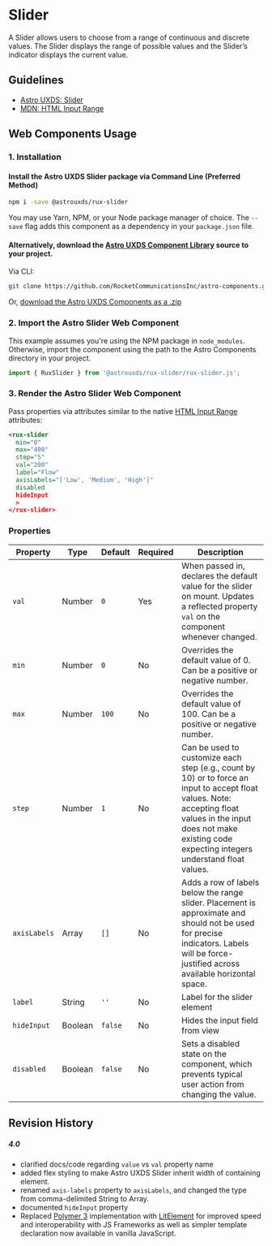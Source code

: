 # Slider

A Slider allows users to choose from a range of continuous and discrete values. The Slider displays the range of possible values and the Slider’s indicator displays the current value.

## Guidelines

- [Astro UXDS: Slider](http://www.astrouxds.com/ui-components/slider)
- [MDN: HTML Input Range](https://developer.mozilla.org/en-US/docs/Web/HTML/Element/input/range)

## Web Components Usage

### 1. Installation

#### Install the Astro UXDS Slider package via Command Line (Preferred Method)

```sh
npm i -save @astrouxds/rux-slider
```

You may use Yarn, NPM, or your Node package manager of choice. The `--save` flag adds this component as a dependency in your `package.json` file.

#### **Alternatively**, download the [Astro UXDS Component Library](https://github.com/RocketCommunicationsInc/astro-components/src/master/) source to your project.

Via CLI:

```sh
git clone https://github.com/RocketCommunicationsInc/astro-components.git
```

Or, [download the Astro UXDS Components as a .zip](https://github.com/RocketCommunicationsInc/astro-components/get/master.zip)

### 2. Import the Astro Slider Web Component

This example assumes you're using the NPM package in `node_modules`. Otherwise, import the component using the path to the Astro Components directory in your project.

```javascript
import { RuxSlider } from '@astrouxds/rux-slider/rux-slider.js';
```

### 3. Render the Astro Slider Web Component

Pass properties via attributes similar to the native [HTML Input Range](https://developer.mozilla.org/en-US/docs/Web/HTML/Element/input/range) attributes:

```xml
<rux-slider
  min="0"
  max="400"
  step="5"
  val="200"
  label="Flow"
  axisLabels="['Low', 'Medium', 'High']"
  disabled
  hideInput
  >
</rux-slider>
```

### Properties

| Property     | Type    | Default | Required | Description                                                                                                                                                                                                           |
| ------------ | ------- | ------- | -------- | --------------------------------------------------------------------------------------------------------------------------------------------------------------------------------------------------------------------- |
| `val`        | Number  | `0`     | Yes      | When passed in, declares the default value for the slider on mount. Updates a reflected property `val` on the component whenever changed.                                                                             |
| `min`        | Number  | `0`     | No       | Overrides the default value of 0. Can be a positive or negative number.                                                                                                                                               |
| `max`        | Number  | `100`   | No       | Overrides the default value of 100. Can be a positive or negative number.                                                                                                                                             |
| `step`       | Number  | `1`     | No       | Can be used to customize each step (e.g., count by 10) or to force an input to accept float values. Note: accepting float values in the input does not make existing code expecting integers understand float values. |
| `axisLabels` | Array   | `[]`    | No       | Adds a row of labels below the range slider. Placement is approximate and should not be used for precise indicators. Labels will be force-justified across available horizontal space.                                |
| `label`      | String  | `''`    | No       | Label for the slider element                                                                                                                                                                                          |
| `hideInput`  | Boolean | `false` | No       | Hides the input field from view                                                                                                                                                                                       |
| `disabled`   | Boolean | `false` | No       | Sets a disabled state on the component, which prevents typical user action from changing the value.                                                                                                                   |

## Revision History

##### **4.0**

- clarified docs/code regarding `value` vs `val` property name
- added flex styling to make Astro UXDS Slider inherit width of containing element.
- renamed `axis-labels` property to `axisLabels`, and changed the type from comma-delimited String to Array.
- documented `hideInput` property
- Replaced [Polymer 3](https://www.polymer-project.org) implementation with [LitElement](https://lit-element.polymer-project.org/) for improved speed and interoperability with JS Frameworks as well as simpler template declaration now available in vanilla JavaScript.
